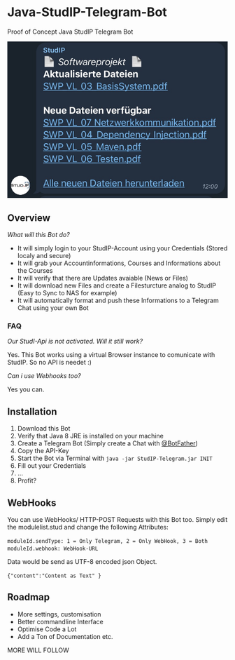 # Java-StudIP-Telegram-Bot
Proof of Concept Java StudIP Telegram Bot

![Telegram_01](Screenshots/Screenshot_Telegram_02.jpg)

## Overview

*What will this Bot do?*
 - It will simply login to your StudIP-Account using your Credentials (Stored localy and secure)
 - It will grab your Accountinformations, Courses and Informations about the Courses
 - It will verify that there are Updates avaiable (News or Files)
 - It will download new Files and create a Filesturcture analog to StudIP (Easy to Sync to NAS for example)
 - It will automatically format and push these Informations to a Telegram Chat using your own Bot
 
 ### FAQ
 *Our StudI-Api is not activated. Will it still work?*
 
Yes. This Bot works using a virtual Browser instance to comunicate with StudIP. So no API is needet :)

 *Can i use Webhooks too?*
 
 Yes you can.

## Installation

1. Download this Bot
2. Verify that Java 8 JRE is installed on your machine
3. Create a Telegram Bot (Simply create a Chat with [@BotFather](https://t.me/BotFather))
4. Copy the API-Key
5. Start the Bot via Terminal with `java -jar StudIP-Telegram.jar INIT`
6. Fill out your Credentials
7. ...
8. Profit?

## WebHooks
You can use WebHooks/ HTTP-POST Requests with this Bot too. Simply edit the modulelist.stud and change the following Attributes:

`
moduleId.sendType:
1 = Only Telegram,
2 = Only WebHook,
3 = Both
`
`moduleId.webhook: WebHook-URL`

Data would be send as UTF-8 encoded json Object.

`{"content":"Content as Text"
}`


## Roadmap

- More settings, customisation
- Better commandline Interface
- Optimise Code a Lot
- Add a Ton of Documentation
etc.

MORE WILL FOLLOW
